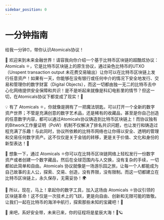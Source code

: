 ```yaml
---
sidebar_position: 0
---
```


# 一分钟指南

给我一分钟⏰，带你认识Atomicals协议！

🚀 欢迎来到未来金融世界！请容我向你介绍一个基于比特币区块链的超酷炫协议：Atomicals ⚛️，它是比特币区块链上的原生协议，通过染色比特币的UTXO（Unspent transaction output 未花费交易输出）让你可以在比特币区块链上发行任意资产！如果有一天，你能够在没有银行或任何中介的情况下安全地发行、交易和管理你的数字财富（Digital Objects），而这一切都由独一无二的比特币去中心化网络提供安全保障和共识！是不是听起来就像是科幻电影里的情节？但这一切，在Atomicals协议下都变成了现实！🌈

💡 有了 Atomicals ⚛️，你就像是拥有了一把魔法钥匙，可以打开一个全新的数字资产世界；不管是充满创意的数字艺术品，还是稀有的收藏品，甚至是你自己创造的任意数字内容，都可以通过Atomicals协议铸造到比特币区块链上！而协议独有的Bitwork工作量证明（PoW）机制不仅解决了排名共识问题，也让发行和铸造过程充满了乐趣！与此同时，协议所依赖的比特币网络也让你得以安全、透明的管理和交易任何数字资产。这不仅仅是关于金钱的转移，更是关于价值、文化和身份的新型表达！🎨

🎢 想象一下，通过 Atomicals ⚛️你可以在比特币区块链网络上轻松发行一份数字资产或者创建一个数字藏品，然后在全球范围内与人交换，没有复杂的手续，一切都如此简单和自由。Atomicals 协议就像是一场游乐园之旅，让每一个人都能成为自己故事的主人公，探索、交易、创造，没有界限，没有限制。而这一切都建立在比特币区块链上，永久保存，无需妥协！🌍

🎉 所以，现在，马上！拿起你的数字工具，加入这场由 Atomicals ⚛️协议引领的区块链革命！这不仅是一次技术上的飞跃，更是向自由、创新和无限可能的致敬。让我们一起在比特币的海洋中航行，探索那些未知的宝藏吧！🚢

🌌 来吧，系好安全带，未来已来，你的征程将是星辰大海！🚀🪐
